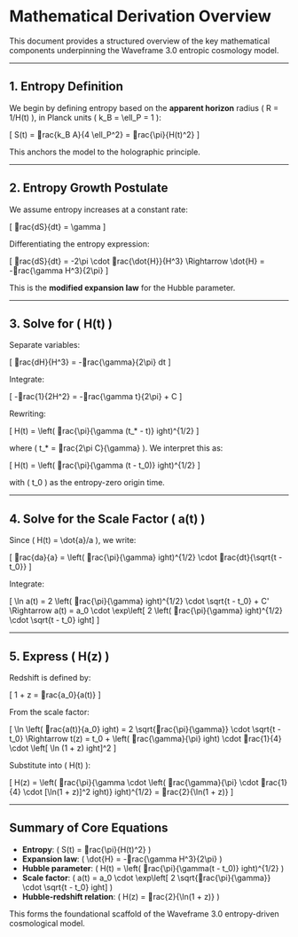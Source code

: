 # Mathematical Derivation Overview

This document provides a structured overview of the key mathematical components underpinning the Waveframe 3.0 entropic cosmology model.

---

## 1. Entropy Definition

We begin by defining entropy based on the **apparent horizon** radius \( R = 1/H(t) \), in Planck units \( k_B = \ell_P = 1 \):

\[
S(t) = rac{k_B A}{4 \ell_P^2} = rac{\pi}{H(t)^2}
\]

This anchors the model to the holographic principle.

---

## 2. Entropy Growth Postulate

We assume entropy increases at a constant rate:

\[
rac{dS}{dt} = \gamma
\]

Differentiating the entropy expression:

\[
rac{dS}{dt} = -2\pi \cdot rac{\dot{H}}{H^3}
\Rightarrow
\dot{H} = -rac{\gamma H^3}{2\pi}
\]

This is the **modified expansion law** for the Hubble parameter.

---

## 3. Solve for \( H(t) \)

Separate variables:

\[
rac{dH}{H^3} = -rac{\gamma}{2\pi} dt
\]

Integrate:

\[
-rac{1}{2H^2} = -rac{\gamma t}{2\pi} + C
\]

Rewriting:

\[
H(t) = \left( rac{\pi}{\gamma (t_* - t)} ight)^{1/2}
\]

where \( t_* = rac{2\pi C}{\gamma} \). We interpret this as:

\[
H(t) = \left( rac{\pi}{\gamma (t - t_0)} ight)^{1/2}
\]

with \( t_0 \) as the entropy-zero origin time.

---

## 4. Solve for the Scale Factor \( a(t) \)

Since \( H(t) = \dot{a}/a \), we write:

\[
rac{da}{a} = \left( rac{\pi}{\gamma} ight)^{1/2} \cdot rac{dt}{\sqrt{t - t_0}}
\]

Integrate:

\[
\ln a(t) = 2 \left( rac{\pi}{\gamma} ight)^{1/2} \cdot \sqrt{t - t_0} + C'
\Rightarrow
a(t) = a_0 \cdot \exp\left[ 2 \left( rac{\pi}{\gamma} ight)^{1/2} \cdot \sqrt{t - t_0} ight]
\]

---

## 5. Express \( H(z) \)

Redshift is defined by:

\[
1 + z = rac{a_0}{a(t)}
\]

From the scale factor:

\[
\ln \left( rac{a(t)}{a_0} ight) = 2 \sqrt{rac{\pi}{\gamma}} \cdot \sqrt{t - t_0}
\Rightarrow
t(z) = t_0 + \left( rac{\gamma}{\pi} ight) \cdot rac{1}{4} \cdot \left[ \ln (1 + z) ight]^2
\]

Substitute into \( H(t) \):

\[
H(z) = \left( rac{\pi}{\gamma \cdot \left( rac{\gamma}{\pi} \cdot rac{1}{4} \cdot [\ln(1 + z)]^2 ight)} ight)^{1/2}
= rac{2}{\ln(1 + z)}
\]

---

## Summary of Core Equations

- **Entropy**: \( S(t) = rac{\pi}{H(t)^2} \)
- **Expansion law**: \( \dot{H} = -rac{\gamma H^3}{2\pi} \)
- **Hubble parameter**: \( H(t) = \left( rac{\pi}{\gamma(t - t_0)} ight)^{1/2} \)
- **Scale factor**: \( a(t) = a_0 \cdot \exp\left[ 2 \sqrt{rac{\pi}{\gamma}} \cdot \sqrt{t - t_0} ight] \)
- **Hubble-redshift relation**: \( H(z) = rac{2}{\ln(1 + z)} \)

This forms the foundational scaffold of the Waveframe 3.0 entropy-driven cosmological model.
